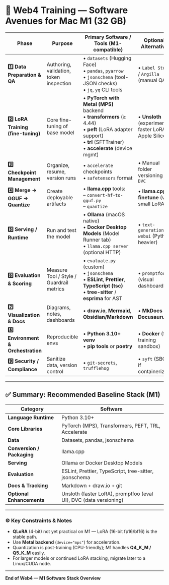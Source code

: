 # 🍏 Web4 Training — Software Avenues for Mac M1 (32 GB)

| **Phase** | **Purpose** | **Primary Software / Tools (M1-compatible)** | **Optional / Alternatives** | **Notes** |
|------------|-------------|----------------------------------------------|-----------------------------|------------|
| **1️⃣ Data Preparation & QA** | Authoring, validation, token inspection | • `datasets` (Hugging Face)<br>• `pandas`, `pyarrow`<br>• `jsonschema` (tool-JSON checks)<br>• `jq`, `yq` CLI tools | • `Label Studio` / `Argilla` (manual QA) | Validate JSONL, count tokens, enforce schema consistency. |
| **2️⃣ LoRA Training (fine-tuning)** | Core fine-tuning of base model | • **PyTorch with Metal (MPS)** backend<br>• **transformers** (≥ 4.44)<br>• **peft** (LoRA adapter support)<br>• **trl** (SFTTrainer)<br>• **accelerate** (device mgmt) | • **Unsloth** (experimental faster LoRA on Apple Silicon) | ✅ LoRA only — QLoRA (4-bit) not supported natively on M1. |
| **3️⃣ Checkpoint Management** | Organize, resume, version runs | • `accelerate` checkpoints<br>• `safetensors` format | • Manual folder versioning / `DVC` | Keep adapters under `outputs/<run_name>/lora`. |
| **4️⃣ Merge → GGUF → Quantize** | Create deployable artifacts | • **llama.cpp** tools:<br>  – `convert-hf-to-gguf.py`<br>  – `quantize` | • **llama.cpp finetune** (very small LoRA) | CPU-based; works well on M1. Use Q4_K_M or Q5_K_M. |
| **5️⃣ Serving / Runtime** | Run and test the model | • **Ollama** (macOS native)<br>• **Docker Desktop Models** (Model Runner tab)<br>• `llama.cpp server` (optional HTTP) | • `text-generation-webui` (Python, heavier) | Ollama supports both merged GGUF and `ADAPTER` stacking. |
| **6️⃣ Evaluation & Scoring** | Measure Tool / Style / Guardrail metrics | • `evaluate.py` (custom)<br>• `jsonschema`<br>• **ESLint**, **Prettier**, **TypeScript (tsc)**<br>• **tree-sitter** / **esprima** for AST | • `promptfoo` (visual dashboards) | All work natively; AST & linting are CPU-only. |
| **7️⃣ Visualization & Docs** | Diagrams, notes, dashboards | • **draw.io**, **Mermaid**, **Obsidian/Markdown** | • **MkDocs** / **Docusaurus** | Keep pipeline, eval charts, and reports. |
| **8️⃣ Environment & Orchestration** | Reproducible envs | • **Python 3.10+ venv**<br>• **pip tools** or **poetry** | • **Docker** (for training sandbox) | Stick to Metal-backed PyTorch wheels. |
| **9️⃣ Security / Compliance** | Sanitize data, version control | • `git-secrets`, `trufflehog` | • `syft` (SBOMs if containerizing) | Optional but recommended before publishing. |

---

## ✅ Summary: Recommended Baseline Stack (M1)

| Category | Software |
|-----------|-----------|
| **Language Runtime** | Python 3.10+ |
| **Core Libraries** | PyTorch (MPS), Transformers, PEFT, TRL, Accelerate |
| **Data** | Datasets, pandas, jsonschema |
| **Conversion / Packaging** | llama.cpp |
| **Serving** | Ollama or Docker Desktop Models |
| **Evaluation** | ESLint, Prettier, TypeScript, tree-sitter, jsonschema |
| **Docs & Tracking** | Markdown + draw.io + git |
| **Optional Enhancements** | Unsloth (faster LoRA), promptfoo (eval UI), DVC (data versioning) |

---

### ⚙️ Key Constraints & Notes
- **QLoRA** (4-bit) not yet practical on M1 — LoRA (16-bit fp16/bf16) is the stable path.  
- Use **Metal backend** (`device="mps"`) for acceleration.  
- Quantization is post-training (CPU-friendly); M1 handles **Q4_K_M / Q5_K_M** easily.  
- For larger models or continued LoRA stacking, migrate later to a Linux/CUDA node.  

---

**End of Web4 — M1 Software Stack Overview**
